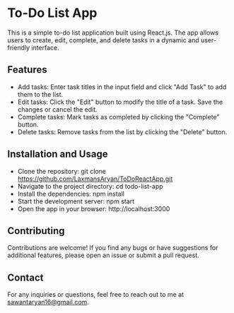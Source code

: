 # To-Do List App

This is a simple to-do list application built using React.js. The app allows users to create, edit, complete, and delete tasks in a dynamic and user-friendly interface.

## Features

- Add tasks: Enter task titles in the input field and click "Add Task" to add them to the list.
- Edit tasks: Click the "Edit" button to modify the title of a task. Save the changes or cancel the edit.
- Complete tasks: Mark tasks as completed by clicking the "Complete" button.
- Delete tasks: Remove tasks from the list by clicking the "Delete" button.

## Installation and Usage

- Clone the repository:
   git clone https://github.com/LaxmansAryan/ToDoReactApp.git
- Navigate to the project directory:
    cd todo-list-app
- Install the dependencies:
    npm install
- Start the development server:
    npm start
- Open the app in your browser:
    http://localhost:3000

## Contributing
Contributions are welcome! If you find any bugs or have suggestions for additional features, please open an issue or submit a pull request.

## Contact
For any inquiries or questions, feel free to reach out to me at sawantaryan16@gmail.com.
